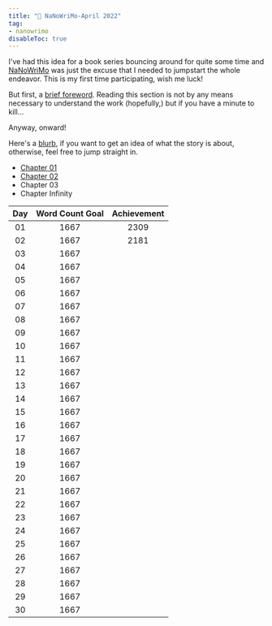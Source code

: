 ```yaml
---
title: "🌱 NaNoWriMo-April 2022"
tag: 
- nanowrimo
disableToc: true
---
```


I've had this idea for a book series bouncing around for quite some time and [NaNoWriMo](https://nanowrimo.org/what-is-camp-nanowrimo) was just the excuse that I needed to jumpstart the whole endeavor. This is my first time participating, wish me luck!

But first, a [brief foreword](NaNoWriMo/TianDiRen-Foreword.md). Reading this section is not by any means necessary to understand the work (hopefully,) but if you have a minute to kill... 

Anyway, onward! 

Here's a [blurb](NaNoWriMo/TianDiRen-Blurb), if you want to get an idea of what the story is about, otherwise, feel free to jump straight in.

- [Chapter 01](NaNoWriMo/Chapter01-Death-of-an-Influencer.md)
- [Chapter 02](NaNoWriMo/Chapter02-The-Missing-Heroine.md)
- Chapter 03
- Chapter Infinity

| **Day** | **Word Count Goal** | **Achievement** |
|:-------:|:-------------------:|:---------------:|
|   01    |        1667         |      2309       |
|   02    |        1667         |      2181       |
|   03    |        1667         |                 |
|   04    |        1667         |                 |
|   05    |        1667         |                 |
|   06    |        1667         |                 |
|   07    |        1667         |                 |
|   08    |        1667         |                 |
|   09    |        1667         |                 |
|   10    |        1667         |                 |
|   11    |        1667         |                 |
|   12    |        1667         |                 |
|   13    |        1667         |                 |
|   14    |        1667         |                 |
|   15    |        1667         |                 |
|   16    |        1667         |                 |
|   17    |        1667         |                 |
|   18    |        1667         |                 |
|   19    |        1667         |                 |
|   20    |        1667         |                 |
|   21    |        1667         |                 |
|   22    |        1667         |                 |
|   23    |        1667         |                 |
|   24    |        1667         |                 |
|   25    |        1667         |                 |
|   26    |        1667         |                 |
|   27    |        1667         |                 |
|   28    |        1667         |                 |
|   29    |        1667         |                 |
|   30    |        1667         |                 |
